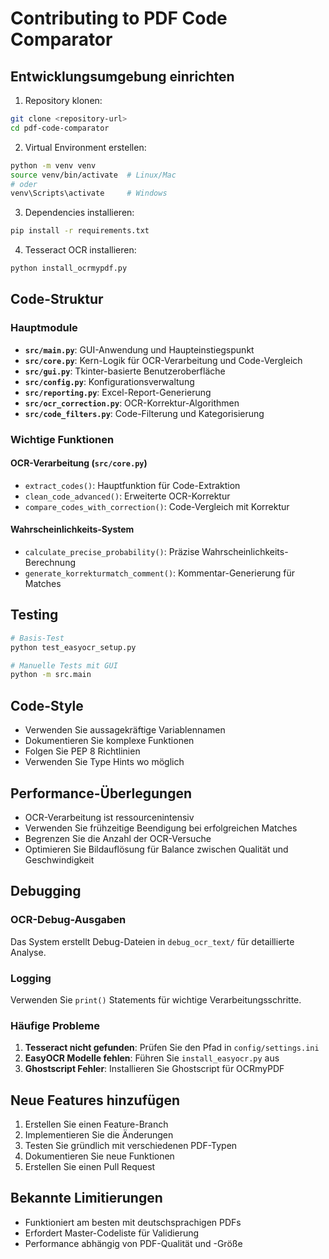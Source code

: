 # Contributing to PDF Code Comparator

## Entwicklungsumgebung einrichten

1. Repository klonen:
```bash
git clone <repository-url>
cd pdf-code-comparator
```

2. Virtual Environment erstellen:
```bash
python -m venv venv
source venv/bin/activate  # Linux/Mac
# oder
venv\Scripts\activate     # Windows
```

3. Dependencies installieren:
```bash
pip install -r requirements.txt
```

4. Tesseract OCR installieren:
```bash
python install_ocrmypdf.py
```

## Code-Struktur

### Hauptmodule

- **`src/main.py`**: GUI-Anwendung und Haupteinstiegspunkt
- **`src/core.py`**: Kern-Logik für OCR-Verarbeitung und Code-Vergleich
- **`src/gui.py`**: Tkinter-basierte Benutzeroberfläche
- **`src/config.py`**: Konfigurationsverwaltung
- **`src/reporting.py`**: Excel-Report-Generierung
- **`src/ocr_correction.py`**: OCR-Korrektur-Algorithmen
- **`src/code_filters.py`**: Code-Filterung und Kategorisierung

### Wichtige Funktionen

#### OCR-Verarbeitung (`src/core.py`)
- `extract_codes()`: Hauptfunktion für Code-Extraktion
- `clean_code_advanced()`: Erweiterte OCR-Korrektur
- `compare_codes_with_correction()`: Code-Vergleich mit Korrektur

#### Wahrscheinlichkeits-System
- `calculate_precise_probability()`: Präzise Wahrscheinlichkeits-Berechnung
- `generate_korrekturmatch_comment()`: Kommentar-Generierung für Matches

## Testing

```bash
# Basis-Test
python test_easyocr_setup.py

# Manuelle Tests mit GUI
python -m src.main
```

## Code-Style

- Verwenden Sie aussagekräftige Variablennamen
- Dokumentieren Sie komplexe Funktionen
- Folgen Sie PEP 8 Richtlinien
- Verwenden Sie Type Hints wo möglich

## Performance-Überlegungen

- OCR-Verarbeitung ist ressourcenintensiv
- Verwenden Sie frühzeitige Beendigung bei erfolgreichen Matches
- Begrenzen Sie die Anzahl der OCR-Versuche
- Optimieren Sie Bildauflösung für Balance zwischen Qualität und Geschwindigkeit

## Debugging

### OCR-Debug-Ausgaben
Das System erstellt Debug-Dateien in `debug_ocr_text/` für detaillierte Analyse.

### Logging
Verwenden Sie `print()` Statements für wichtige Verarbeitungsschritte.

### Häufige Probleme

1. **Tesseract nicht gefunden**: Prüfen Sie den Pfad in `config/settings.ini`
2. **EasyOCR Modelle fehlen**: Führen Sie `install_easyocr.py` aus
3. **Ghostscript Fehler**: Installieren Sie Ghostscript für OCRmyPDF

## Neue Features hinzufügen

1. Erstellen Sie einen Feature-Branch
2. Implementieren Sie die Änderungen
3. Testen Sie gründlich mit verschiedenen PDF-Typen
4. Dokumentieren Sie neue Funktionen
5. Erstellen Sie einen Pull Request

## Bekannte Limitierungen

- Funktioniert am besten mit deutschsprachigen PDFs
- Erfordert Master-Codeliste für Validierung
- Performance abhängig von PDF-Qualität und -Größe